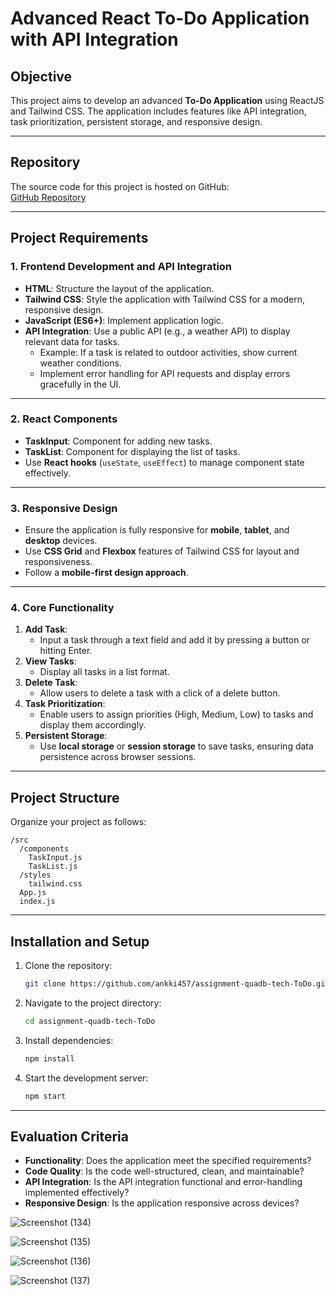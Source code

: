# Advanced React To-Do Application with API Integration

## Objective
This project aims to develop an advanced **To-Do Application** using ReactJS and Tailwind CSS. The application includes features like API integration, task prioritization, persistent storage, and responsive design.

---

## Repository
The source code for this project is hosted on GitHub:  
[GitHub Repository](https://github.com/ankki457/assignment-quadb-tech-ToDo)

---

## Project Requirements

### 1. **Frontend Development and API Integration**
- **HTML**: Structure the layout of the application.
- **Tailwind CSS**: Style the application with Tailwind CSS for a modern, responsive design.
- **JavaScript (ES6+)**: Implement application logic.
- **API Integration**: Use a public API (e.g., a weather API) to display relevant data for tasks.
  - Example: If a task is related to outdoor activities, show current weather conditions.
  - Implement error handling for API requests and display errors gracefully in the UI.

---

### 2. **React Components**
- **TaskInput**: Component for adding new tasks.
- **TaskList**: Component for displaying the list of tasks.
- Use **React hooks** (`useState`, `useEffect`) to manage component state effectively.

---

### 3. **Responsive Design**
- Ensure the application is fully responsive for **mobile**, **tablet**, and **desktop** devices.
- Use **CSS Grid** and **Flexbox** features of Tailwind CSS for layout and responsiveness.
- Follow a **mobile-first design approach**.

---

### 4. **Core Functionality**
1. **Add Task**:  
   - Input a task through a text field and add it by pressing a button or hitting Enter.
2. **View Tasks**:  
   - Display all tasks in a list format.
3. **Delete Task**:  
   - Allow users to delete a task with a click of a delete button.
4. **Task Prioritization**:  
   - Enable users to assign priorities (High, Medium, Low) to tasks and display them accordingly.
5. **Persistent Storage**:  
   - Use **local storage** or **session storage** to save tasks, ensuring data persistence across browser sessions.

---

## Project Structure
Organize your project as follows:

```
/src
  /components
    TaskInput.js
    TaskList.js
  /styles
    tailwind.css
  App.js
  index.js
```

---

## Installation and Setup
1. Clone the repository:
   ```bash
   git clone https://github.com/ankki457/assignment-quadb-tech-ToDo.git
   ```
2. Navigate to the project directory:
   ```bash
   cd assignment-quadb-tech-ToDo
   ```
3. Install dependencies:
   ```bash
   npm install
   ```
4. Start the development server:
   ```bash
   npm start
   ```

---

## Evaluation Criteria
- **Functionality**: Does the application meet the specified requirements?
- **Code Quality**: Is the code well-structured, clean, and maintainable?
- **API Integration**: Is the API integration functional and error-handling implemented effectively?
- **Responsive Design**: Is the application responsive across devices?

![Screenshot (134)](https://github.com/user-attachments/assets/fcdd3b9e-3522-47fb-8e51-3a65a882a4a6)

![Screenshot (135)](https://github.com/user-attachments/assets/aca158e4-17a2-46b0-b75d-0da70da538d4)

![Screenshot (136)](https://github.com/user-attachments/assets/4337db58-f3e9-4801-96c0-bb5b3553c492)

![Screenshot (137)](https://github.com/user-attachments/assets/dbc3345f-7b75-4828-9479-b88c13130142)


